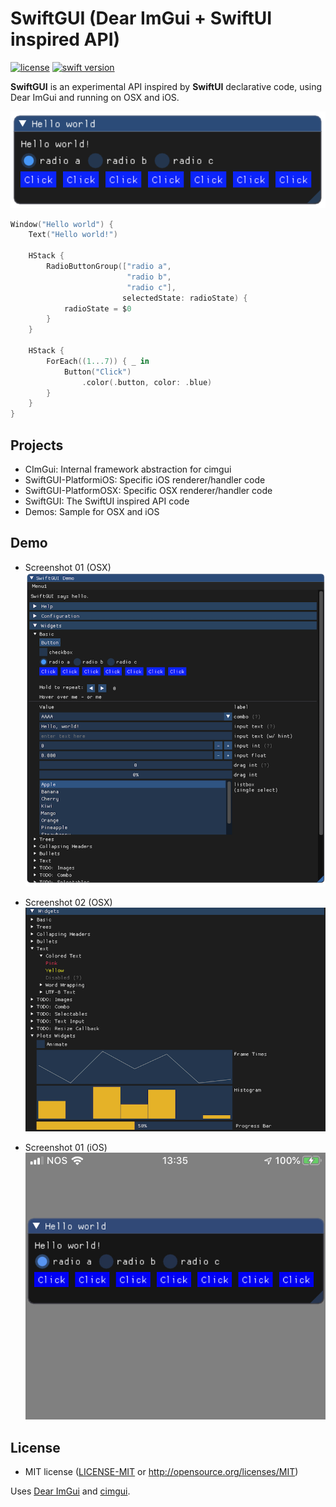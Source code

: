 # SwiftGUI (Dear ImGui + SwiftUI inspired API)

[![license](https://img.shields.io/badge/license-MIT-brightgreen.svg)](LICENSE)
[![swift version](https://img.shields.io/badge/swift-5.0+-brightgreen.svg)](https://swift.org/download)


<b>SwiftGUI</b> is an experimental API inspired by <b>SwiftUI</b> declarative code, using Dear ImGui and running on OSX and iOS.


![Hello world](Docs/hellow_world.png)

```swift
Window("Hello world") {
    Text("Hello world!")
    
    HStack {
        RadioButtonGroup(["radio a", 
                          "radio b", 
                          "radio c"],
                         selectedState: radioState) {
            radioState = $0
        }
    }
    
    HStack {
        ForEach((1...7)) { _ in
            Button("Click")
                .color(.button, color: .blue)
        }
    }
}
```

## Projects

* CImGui: Internal framework abstraction for cimgui
* SwiftGUI-PlatformiOS: Specific iOS renderer/handler code
* SwiftGUI-PlatformOSX: Specific OSX renderer/handler code
* SwiftGUI: The SwiftUI inspired API code
* Demos: Sample for OSX and iOS

## Demo

* Screenshot 01 (OSX)
![screenshot01](Docs/screenshot_01.png)

* Screenshot 02 (OSX)
![screenshot02](Docs/screenshot_02.png)

* Screenshot 01 (iOS)
![screenshotios](Docs/screenshot_ios.jpg)

## License

 * MIT license ([LICENSE-MIT](LICENSE-MIT) or http://opensource.org/licenses/MIT)

Uses [Dear ImGui](https://github.com/ocornut/imgui) and
[cimgui](https://github.com/cimgui/cimgui).

